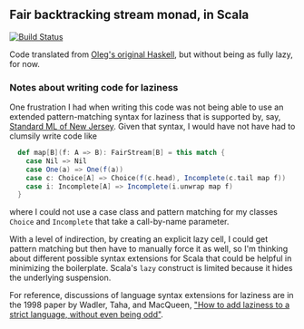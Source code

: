 ## Fair backtracking stream monad, in Scala

[![Build Status](https://travis-ci.org/FranklinChen/scala-fair-stream.png)](https://travis-ci.org/FranklinChen/scala-fair-stream)

Code translated from [Oleg's original Haskell](http://okmij.org/ftp/Computation/monads.html#fair-bt-stream), but without being as fully lazy, for now.

### Notes about writing code for laziness

One frustration I had when writing this code was not being able to use an extended pattern-matching syntax for laziness that is supported by, say, [Standard ML of New Jersey](http://www.cs.cmu.edu/~rwh/introsml/core/lazydata.htm). Given that syntax, I would have not have had to clumsily write code like

``` scala
  def map[B](f: A => B): FairStream[B] = this match {
    case Nil => Nil
    case One(a) => One(f(a))
    case c: Choice[A] => Choice(f(c.head), Incomplete(c.tail map f))
    case i: Incomplete[A] => Incomplete(i.unwrap map f)
  }
```

where I could not use a case class and pattern matching for my classes `Choice` and `Incomplete` that take a call-by-name parameter.

With a level of indirection, by creating an explicit lazy cell, I could get pattern matching but then have to manually force it as well, so I'm thinking about different possible syntax extensions for Scala that could be helpful in minimizing the boilerplate. Scala's `lazy` construct is limited because it hides the underlying suspension.

For reference, discussions of language syntax extensions for laziness are in the 1998 paper by Wadler, Taha, and MacQueen, ["How to add laziness to a strict language, without even being odd"](http://homepages.inf.ed.ac.uk/wadler/topics/language-design.html).
